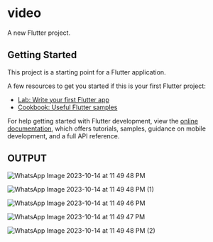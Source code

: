 # video

A new Flutter project.

## Getting Started

This project is a starting point for a Flutter application.

A few resources to get you started if this is your first Flutter project:

- [Lab: Write your first Flutter app](https://docs.flutter.dev/get-started/codelab)
- [Cookbook: Useful Flutter samples](https://docs.flutter.dev/cookbook)

For help getting started with Flutter development, view the
[online documentation](https://docs.flutter.dev/), which offers tutorials,
samples, guidance on mobile development, and a full API reference.

## OUTPUT
![WhatsApp Image 2023-10-14 at 11 49 48 PM](https://github.com/SankariKolanchi/video/assets/87857167/6df0accd-4bdf-48bc-934a-8a44d551793d)

![WhatsApp Image 2023-10-14 at 11 49 48 PM (1)](https://github.com/SankariKolanchi/video/assets/87857167/bbd4a192-2573-4d68-b405-6e1ee2725b69)

![WhatsApp Image 2023-10-14 at 11 49 46 PM](https://github.com/SankariKolanchi/video/assets/87857167/46c7b830-50ed-4d97-b52e-8496725f8a8e)

![WhatsApp Image 2023-10-14 at 11 49 47 PM](https://github.com/SankariKolanchi/video/assets/87857167/0cc40b22-74e6-40f3-9bfb-e63a306728c0)

![WhatsApp Image 2023-10-14 at 11 49 48 PM (2)](https://github.com/SankariKolanchi/video/assets/87857167/f82dd0b5-0793-4d9b-9b87-e6de0b93c0ad)


